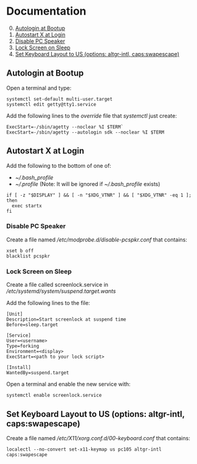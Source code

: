 # Documentation

0. [Autologin at Bootup]()
0. [Autostart X at Login]()
0. [Disable PC Speaker]()
0. [Lock Screen on Sleep]()
0. [Set Keyboard Layout to US (options: altgr-intl, caps:swapescape)]()

## Autologin at Bootup

Open a terminal and type:

```
systemctl set-default multi-user.target
systemctl edit getty@tty1.service
```

Add the following lines to the *override* file that *systemctl* just create:

```
ExecStart=-/sbin/agetty --noclear %I $TERM`
ExecStart=-/sbin/agetty --autologin sdk --noclear %I $TERM
```

## Autostart X at Login

Add the following to the bottom of one of: 

- *~/.bash_profile*
- *~/.profile* (Note: It will be ignored if *~/.bash_profile* exists)

```
if [ -z "$DISPLAY" ] && [ -n "$XDG_VTNR" ] && [ "$XDG_VTNR" -eq 1 ]; then
  exec startx
fi
```

### Disable PC Speaker

Create a file named */etc/modprobe.d/disable-pcspkr.conf* that contains:

```
xset b off
blacklist pcspkr
```

### Lock Screen on Sleep

Create a file called screenlock.service in 
*/etc/systemd/system/suspend.target.wants*

Add the following lines to the file:

```
[Unit]
Description=Start screenlock at suspend time
Before=sleep.target

[Service]
User=<username>
Type=forking
Environment=<display>
ExecStart=<path to your lock script>

[Install]
WantedBy=suspend.target
```

Open a terminal and enable the new service with:

```
systemctl enable screenlock.service
```

## Set Keyboard Layout to US (options: altgr-intl, caps:swapescape)

Create a file named */etc/X11/xorg.conf.d/00-keyboard.conf* that contains:

`localectl --no-convert set-x11-keymap us pc105 altgr-intl caps:swapescape`

